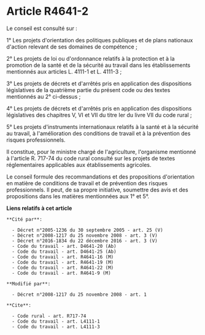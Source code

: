 # Article R4641-2

Le conseil est consulté sur : 

1° Les projets d'orientation des politiques publiques et de plans nationaux d'action relevant de ses domaines de
compétence ; 

2° Les projets de loi ou d'ordonnance relatifs à la protection et à la promotion de la santé et de la sécurité au travail
dans les établissements mentionnés aux articles L. 4111-1 et L. 4111-3 ; 

3° Les projets de décrets et d'arrêtés pris en application des dispositions législatives de la quatrième partie du présent
code ou des textes mentionnés au 2° ci-dessus ; 

4° Les projets de décrets et d'arrêtés pris en application des dispositions législatives des chapitres V, VI et VII du titre
Ier du livre VII du code rural ; 

5° Les projets d'instruments internationaux relatifs à la santé et à la sécurité au travail, à l'amélioration des conditions
de travail et à la prévention des risques professionnels. 

Il constitue, pour le ministre chargé de l'agriculture, l'organisme mentionné à l'article R. 717-74 du code rural consulté
sur les projets de textes réglementaires applicables aux établissements agricoles. 

Le conseil formule des recommandations et des propositions d'orientation en matière de conditions de travail et de prévention
des risques professionnels. Il peut, de sa propre initiative, soumettre des avis et des propositions dans les matières
mentionnées aux 1° et 5°.

**Liens relatifs à cet article**

	**Cité par**:

	  - Décret n°2005-1236 du 30 septembre 2005 - art. 25 (V)
	  - Décret n°2008-1217 du 25 novembre 2008 - art. 3 (V)
	  - Décret n°2016-1834 du 22 décembre 2016 - art. 3 (V)
	  - Code du travail - art. D4641-20 (Ab)
	  - Code du travail - art. D4641-25 (Ab)
	  - Code du travail - art. R4641-16 (M)
	  - Code du travail - art. R4641-19 (M)
	  - Code du travail - art. R4641-22 (M)
	  - Code du travail - art. R4641-9 (M)

	**Modifié par**:

	  - Décret n°2008-1217 du 25 novembre 2008 - art. 1

	**Cite**:

	  - Code rural - art. R717-74
	  - Code du travail - art. L4111-1
	  - Code du travail - art. L4111-3
